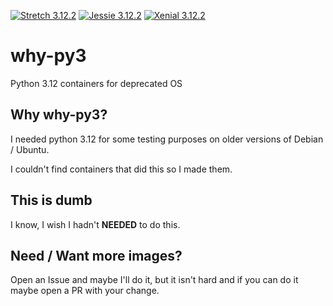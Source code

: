[![Stretch 3.12.2](https://github.com/efourd/why-py3/actions/workflows/stretch.yml/badge.svg)](https://github.com/efourd/why-py3/actions/workflows/stretch.yml)
[![Jessie 3.12.2](https://github.com/efourd/why-py3/actions/workflows/jessie.yml/badge.svg)](https://github.com/efourd/why-py3/actions/workflows/jessie.yml)
[![Xenial 3.12.2](https://github.com/efourd/why-py3/actions/workflows/xenial.yml/badge.svg)](https://github.com/efourd/why-py3/actions/workflows/xenial.yml)
# why-py3

Python 3.12 containers for deprecated OS

## Why why-py3?

I needed python 3.12 for some testing purposes on older versions of Debian / Ubuntu.

I couldn't find containers that did this so I made them.

## This is dumb

I know, I wish I hadn't **NEEDED** to do this.

## Need / Want more images?

Open an Issue and maybe I'll do it, but it isn't hard and if you can do it maybe open a PR with your change.